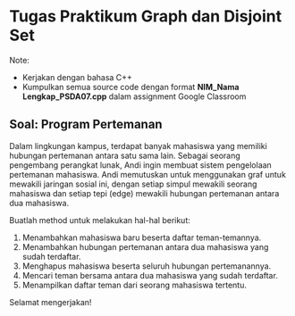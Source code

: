 # Tugas Praktikum Graph dan Disjoint Set

Note:

- Kerjakan dengan bahasa C++
- Kumpulkan semua source code dengan format **NIM_Nama Lengkap_PSDA07.cpp** dalam assignment Google Classroom

## Soal: Program Pertemanan

Dalam lingkungan kampus, terdapat banyak mahasiswa yang memiliki hubungan pertemanan antara satu sama lain. Sebagai seorang pengembang perangkat lunak, Andi ingin membuat sistem pengelolaan pertemanan mahasiswa. Andi memutuskan untuk menggunakan graf untuk mewakili jaringan sosial ini, dengan setiap simpul mewakili seorang mahasiswa dan setiap tepi (edge) mewakili hubungan pertemanan antara dua mahasiswa.

Buatlah method untuk melakukan hal-hal berikut:
1. Menambahkan mahasiswa baru beserta daftar teman-temannya.
2. Menambahkan hubungan pertemanan antara dua mahasiswa yang sudah terdaftar.
3. Menghapus mahasiswa beserta seluruh hubungan pertemanannya.
4. Mencari teman bersama antara dua mahasiswa yang sudah terdaftar.
5. Menampilkan daftar teman dari seorang mahasiswa tertentu.

Selamat mengerjakan!
